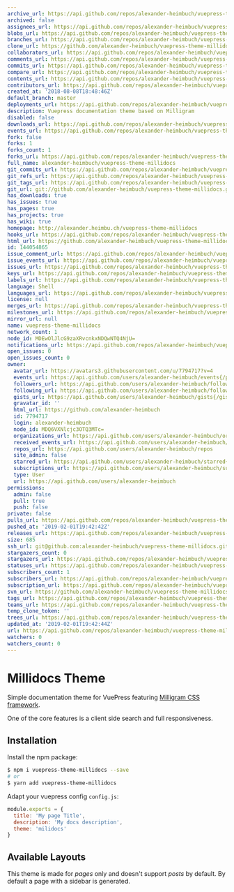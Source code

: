 ```yaml
---
archive_url: https://api.github.com/repos/alexander-heimbuch/vuepress-theme-millidocs/{archive_format}{/ref}
archived: false
assignees_url: https://api.github.com/repos/alexander-heimbuch/vuepress-theme-millidocs/assignees{/user}
blobs_url: https://api.github.com/repos/alexander-heimbuch/vuepress-theme-millidocs/git/blobs{/sha}
branches_url: https://api.github.com/repos/alexander-heimbuch/vuepress-theme-millidocs/branches{/branch}
clone_url: https://github.com/alexander-heimbuch/vuepress-theme-millidocs.git
collaborators_url: https://api.github.com/repos/alexander-heimbuch/vuepress-theme-millidocs/collaborators{/collaborator}
comments_url: https://api.github.com/repos/alexander-heimbuch/vuepress-theme-millidocs/comments{/number}
commits_url: https://api.github.com/repos/alexander-heimbuch/vuepress-theme-millidocs/commits{/sha}
compare_url: https://api.github.com/repos/alexander-heimbuch/vuepress-theme-millidocs/compare/{base}...{head}
contents_url: https://api.github.com/repos/alexander-heimbuch/vuepress-theme-millidocs/contents/{+path}
contributors_url: https://api.github.com/repos/alexander-heimbuch/vuepress-theme-millidocs/contributors
created_at: '2018-08-08T18:48:46Z'
default_branch: master
deployments_url: https://api.github.com/repos/alexander-heimbuch/vuepress-theme-millidocs/deployments
description: Vuepress documentation theme based on Milligram
disabled: false
downloads_url: https://api.github.com/repos/alexander-heimbuch/vuepress-theme-millidocs/downloads
events_url: https://api.github.com/repos/alexander-heimbuch/vuepress-theme-millidocs/events
fork: false
forks: 1
forks_count: 1
forks_url: https://api.github.com/repos/alexander-heimbuch/vuepress-theme-millidocs/forks
full_name: alexander-heimbuch/vuepress-theme-millidocs
git_commits_url: https://api.github.com/repos/alexander-heimbuch/vuepress-theme-millidocs/git/commits{/sha}
git_refs_url: https://api.github.com/repos/alexander-heimbuch/vuepress-theme-millidocs/git/refs{/sha}
git_tags_url: https://api.github.com/repos/alexander-heimbuch/vuepress-theme-millidocs/git/tags{/sha}
git_url: git://github.com/alexander-heimbuch/vuepress-theme-millidocs.git
has_downloads: true
has_issues: true
has_pages: true
has_projects: true
has_wiki: true
homepage: http://alexander.heimbu.ch/vuepress-theme-millidocs
hooks_url: https://api.github.com/repos/alexander-heimbuch/vuepress-theme-millidocs/hooks
html_url: https://github.com/alexander-heimbuch/vuepress-theme-millidocs
id: 144054865
issue_comment_url: https://api.github.com/repos/alexander-heimbuch/vuepress-theme-millidocs/issues/comments{/number}
issue_events_url: https://api.github.com/repos/alexander-heimbuch/vuepress-theme-millidocs/issues/events{/number}
issues_url: https://api.github.com/repos/alexander-heimbuch/vuepress-theme-millidocs/issues{/number}
keys_url: https://api.github.com/repos/alexander-heimbuch/vuepress-theme-millidocs/keys{/key_id}
labels_url: https://api.github.com/repos/alexander-heimbuch/vuepress-theme-millidocs/labels{/name}
language: Shell
languages_url: https://api.github.com/repos/alexander-heimbuch/vuepress-theme-millidocs/languages
license: null
merges_url: https://api.github.com/repos/alexander-heimbuch/vuepress-theme-millidocs/merges
milestones_url: https://api.github.com/repos/alexander-heimbuch/vuepress-theme-millidocs/milestones{/number}
mirror_url: null
name: vuepress-theme-millidocs
network_count: 1
node_id: MDEwOlJlcG9zaXRvcnkxNDQwNTQ4NjU=
notifications_url: https://api.github.com/repos/alexander-heimbuch/vuepress-theme-millidocs/notifications{?since,all,participating}
open_issues: 0
open_issues_count: 0
owner:
  avatar_url: https://avatars3.githubusercontent.com/u/7794717?v=4
  events_url: https://api.github.com/users/alexander-heimbuch/events{/privacy}
  followers_url: https://api.github.com/users/alexander-heimbuch/followers
  following_url: https://api.github.com/users/alexander-heimbuch/following{/other_user}
  gists_url: https://api.github.com/users/alexander-heimbuch/gists{/gist_id}
  gravatar_id: ''
  html_url: https://github.com/alexander-heimbuch
  id: 7794717
  login: alexander-heimbuch
  node_id: MDQ6VXNlcjc3OTQ3MTc=
  organizations_url: https://api.github.com/users/alexander-heimbuch/orgs
  received_events_url: https://api.github.com/users/alexander-heimbuch/received_events
  repos_url: https://api.github.com/users/alexander-heimbuch/repos
  site_admin: false
  starred_url: https://api.github.com/users/alexander-heimbuch/starred{/owner}{/repo}
  subscriptions_url: https://api.github.com/users/alexander-heimbuch/subscriptions
  type: User
  url: https://api.github.com/users/alexander-heimbuch
permissions:
  admin: false
  pull: true
  push: false
private: false
pulls_url: https://api.github.com/repos/alexander-heimbuch/vuepress-theme-millidocs/pulls{/number}
pushed_at: '2019-02-01T19:42:42Z'
releases_url: https://api.github.com/repos/alexander-heimbuch/vuepress-theme-millidocs/releases{/id}
size: 685
ssh_url: git@github.com:alexander-heimbuch/vuepress-theme-millidocs.git
stargazers_count: 0
stargazers_url: https://api.github.com/repos/alexander-heimbuch/vuepress-theme-millidocs/stargazers
statuses_url: https://api.github.com/repos/alexander-heimbuch/vuepress-theme-millidocs/statuses/{sha}
subscribers_count: 1
subscribers_url: https://api.github.com/repos/alexander-heimbuch/vuepress-theme-millidocs/subscribers
subscription_url: https://api.github.com/repos/alexander-heimbuch/vuepress-theme-millidocs/subscription
svn_url: https://github.com/alexander-heimbuch/vuepress-theme-millidocs
tags_url: https://api.github.com/repos/alexander-heimbuch/vuepress-theme-millidocs/tags
teams_url: https://api.github.com/repos/alexander-heimbuch/vuepress-theme-millidocs/teams
temp_clone_token: ''
trees_url: https://api.github.com/repos/alexander-heimbuch/vuepress-theme-millidocs/git/trees{/sha}
updated_at: '2019-02-01T19:42:44Z'
url: https://api.github.com/repos/alexander-heimbuch/vuepress-theme-millidocs
watchers: 0
watchers_count: 0
---
```


# Millidocs Theme

Simple documentation theme for VuePress featuring [Milligram CSS framework](http://milligram.io/).

One of the core features is a client side search and full responsiveness.

## Installation

Install the npm package:

```bash
$ npm i vuepress-theme-millidocs --save
# or
$ yarn add vuepress-theme-millidocs
```

Adapt your vuepress config `config.js`:

```js
module.exports = {
  title: 'My page Title',
  description: 'My docs description',
  theme: 'milidocs'
}
```

## Available Layouts

This theme is made for _pages_ only and doesn't support _posts_ by default. By default a page with a sidebar is generated.
